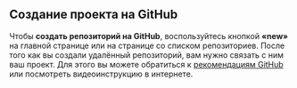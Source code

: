 ## Создание проекта на GitHub

Чтобы **создать репозиторий на GitHub**, воспользуйтесь кнопкой **«new»** на главной странице или на странице со списком репозиториев.
После того как вы создали удалённый репозиторий, вам нужно связать с ним ваш проект. Для этого вы можете обратиться к [рекомендациям GitHub](https://github.com/) или посмотреть видеоинструкцию в интернете.